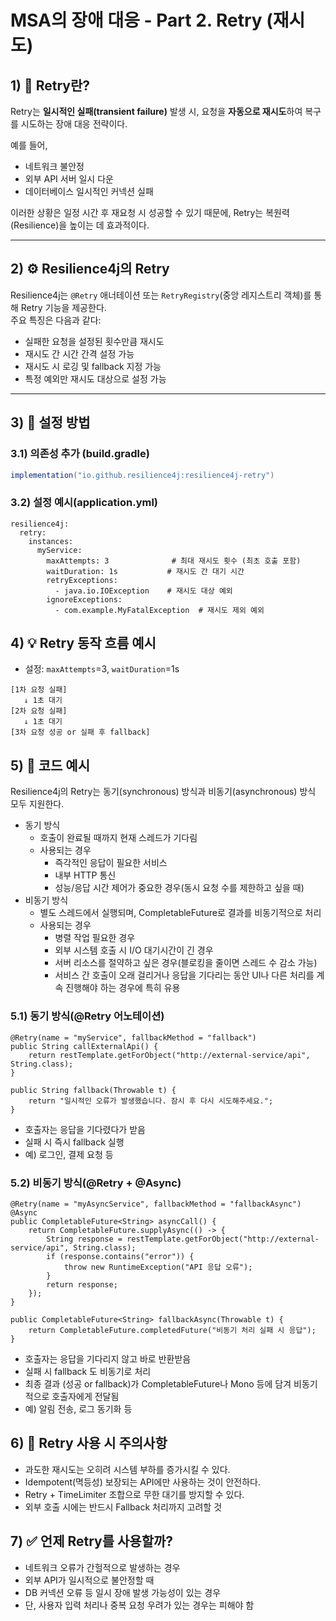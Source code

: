 # MSA의 장애 대응 - Part 2. Retry (재시도)

## 1) 🔄 Retry란?
Retry는 **일시적인 실패(transient failure)** 발생 시, 요청을 **자동으로 재시도**하여 복구를 시도하는 장애 대응 전략이다.

예를 들어,
- 네트워크 불안정
- 외부 API 서버 일시 다운
- 데이터베이스 일시적인 커넥션 실패

이러한 상황은 일정 시간 후 재요청 시 성공할 수 있기 때문에, Retry는 복원력(Resilience)을 높이는 데 효과적이다.

---

## 2) ⚙️ Resilience4j의 Retry

Resilience4j는 `@Retry` 애너테이션 또는 `RetryRegistry`(중앙 레지스트리 객체)를 통해 Retry 기능을 제공한다.  
주요 특징은 다음과 같다:

- 실패한 요청을 설정된 횟수만큼 재시도
- 재시도 간 시간 간격 설정 가능
- 재시도 시 로깅 및 fallback 지정 가능
- 특정 예외만 재시도 대상으로 설정 가능

---

## 3) 🔧 설정 방법

### 3.1) 의존성 추가 (build.gradle)
```groovy
implementation("io.github.resilience4j:resilience4j-retry")
```
### 3.2) 설정 예시(application.yml)
```
resilience4j:
  retry:
    instances:
      myService:
        maxAttempts: 3              # 최대 재시도 횟수 (최초 호출 포함)
        waitDuration: 1s           # 재시도 간 대기 시간
        retryExceptions:
          - java.io.IOException    # 재시도 대상 예외
        ignoreExceptions:
          - com.example.MyFatalException  # 재시도 제외 예외
```

## 4) 💡 Retry 동작 흐름 예시
- 설정: `maxAttempts`=3, `waitDuration`=1s
```
[1차 요청 실패]
   ↓ 1초 대기
[2차 요청 실패]
   ↓ 1초 대기
[3차 요청 성공 or 실패 후 fallback]
```

## 5) 🧪 코드 예시
Resilience4j의 Retry는 동기(synchronous) 방식과 비동기(asynchronous) 방식 모두 지원한다.
- 동기 방식
  - 호출이 완료될 때까지 현재 스레드가 기다림
  - 사용되는 경우
    - 즉각적인 응답이 필요한 서비스
    - 내부 HTTP 통신
    - 성능/응답 시간 제어가 중요한 경우(동시 요청 수를 제한하고 싶을 때)
- 비동기 방식
  - 별도 스레드에서 실행되며, CompletableFuture로 결과를 비동기적으로 처리
  - 사용되는 경우
    - 병렬 작업 필요한 경우
    - 외부 시스템 호출 시 I/O 대기시간이 긴 경우
    - 서버 리소스를 절약하고 싶은 경우(블로킹을 줄이면 스레드 수 감소 가능)
    - 서비스 간 호출이 오래 걸리거나 응답을 기다리는 동안 UI나 다른 처리를 계속 진행해야 하는 경우에 특히 유용

### 5.1) 동기 방식(@Retry 어노테이션)
```
@Retry(name = "myService", fallbackMethod = "fallback")
public String callExternalApi() {
    return restTemplate.getForObject("http://external-service/api", String.class);
}

public String fallback(Throwable t) {
    return "일시적인 오류가 발생했습니다. 잠시 후 다시 시도해주세요.";
}
```
- 호출자는 응답을 기다렸다가 받음
- 실패 시 즉시 fallback 실행
- 예) 로그인, 결제 요청 등

### 5.2) 비동기 방식(@Retry + @Async)
```
@Retry(name = "myAsyncService", fallbackMethod = "fallbackAsync")
@Async
public CompletableFuture<String> asyncCall() {
    return CompletableFuture.supplyAsync(() -> {
        String response = restTemplate.getForObject("http://external-service/api", String.class);
        if (response.contains("error")) {
            throw new RuntimeException("API 응답 오류");
        }
        return response;
    });
}

public CompletableFuture<String> fallbackAsync(Throwable t) {
    return CompletableFuture.completedFuture("비동기 처리 실패 시 응답");
}
```
- 호출자는 응답을 기다리지 않고 바로 반환받음
- 실패 시 fallback 도 비동기로 처리
- 최종 결과 (성공 or fallback)가 CompletableFuture나 Mono 등에 담겨 비동기적으로 호출자에게 전달됨
- 예) 알림 전송, 로그 동기화 등

## 6) 📌 Retry 사용 시 주의사항
- 과도한 재시도는 오히려 시스템 부하를 증가시킬 수 있다.
- Idempotent(멱등성) 보장되는 API에만 사용하는 것이 안전하다.
- Retry + TimeLimiter 조합으로 무한 대기를 방지할 수 있다.
- 외부 호출 시에는 반드시 Fallback 처리까지 고려할 것

## 7) ✅ 언제 Retry를 사용할까?
- 네트워크 오류가 간헐적으로 발생하는 경우
- 외부 API가 일시적으로 불안정할 때
- DB 커넥션 오류 등 일시 장애 발생 가능성이 있는 경우
- 단, 사용자 입력 처리나 중복 요청 우려가 있는 경우는 피해야 함